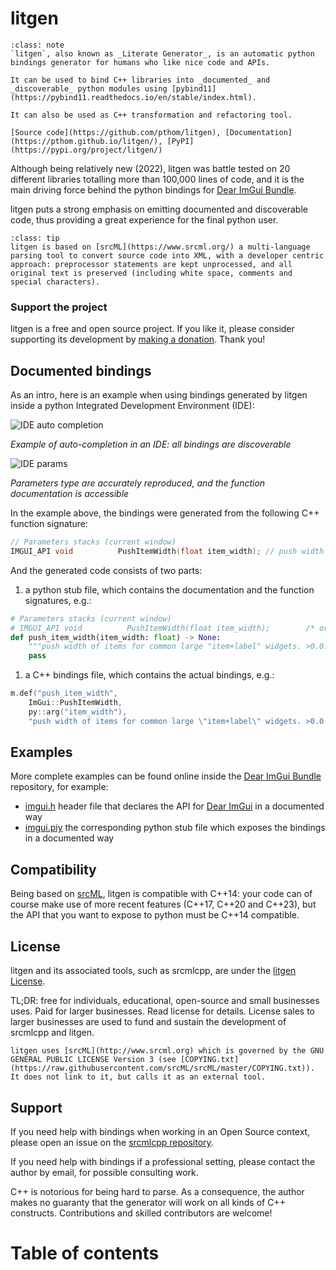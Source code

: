 # litgen

```{admonition} What is litgen
:class: note
`litgen`, also known as _Literate Generator_, is an automatic python bindings generator for humans who like nice code and APIs.

It can be used to bind C++ libraries into _documented_ and _discoverable_ python modules using [pybind11](https://pybind11.readthedocs.io/en/stable/index.html).

It can also be used as C++ transformation and refactoring tool.

[Source code](https://github.com/pthom/litgen), [Documentation](https://pthom.github.io/litgen/), [PyPI](https://pypi.org/project/litgen/)
```

Although being relatively new (2022), litgen was battle tested on 20 different libraries totalling more than 100,000 lines of code, and it is the main driving force behind the python bindings for [Dear ImGui Bundle](https://github.com/pthom/imgui_bundle).

litgen puts a strong emphasis on emitting documented and discoverable code, thus providing a great experience for the final python user.

```{admonition} srcML
:class: tip
litgen is based on [srcML](https://www.srcml.org/) a multi-language parsing tool to convert source code into XML, with a developer centric approach: preprocessor statements are kept unprocessed, and all original text is preserved (including white space, comments and special characters).
```

### Support the project

litgen is a free and open source project. If you like it, please consider supporting its development by [making a donation](https://www.paypal.com/donate/?hosted_button_id=SHJ68RVDKURZA). Thank you!

<!--
[![](https://raw.githubusercontent.com/pthom/imgui_bundle/main/bindings/imgui_bundle/doc/doc_images/btn_donate.gif)](https://www.paypal.com/donate/?hosted_button_id=SHJ68RVDKURZA)
-->

## Documented bindings

As an intro, here is an example when using bindings generated by litgen inside a python Integrated Development Environment (IDE):

![IDE auto completion](images/ide_autocomplete.png)

_Example of auto-completion in an IDE: all bindings are discoverable_

![IDE params](images/ide_params.png)

_Parameters type are accurately reproduced, and the function documentation is accessible_

In the example above, the bindings were generated from the following C++ function signature:
```cpp
// Parameters stacks (current window)
IMGUI_API void          PushItemWidth(float item_width); // push width of items for common large "item+label" widgets. >0.0f: width in pixels, <0.0f align xx pixels to the right of window (so -FLT_MIN always align width to the right side).
```

And the generated code consists of two parts:

1. a python stub file, which contains the documentation and the function signatures, e.g.:
```python
# Parameters stacks (current window)
# IMGUI_API void          PushItemWidth(float item_width);        /* original C++ signature */
def push_item_width(item_width: float) -> None:
    """push width of items for common large "item+label" widgets. >0.0: width in pixels, <0.0 align xx pixels to the right of window (so -FLT_MIN always align width to the right side)."""
    pass
```

1. a C++ bindings file, which contains the actual bindings, e.g.:
```cpp
m.def("push_item_width",
    ImGui::PushItemWidth,
    py::arg("item_width"),
    "push width of items for common large \"item+label\" widgets. >0.0: width in pixels, <0.0 align xx pixels to the right of window (so -FLT_MIN always align width to the right side).");
```

## Examples

More complete examples can be found online inside the [Dear ImGui Bundle](https://github.com/pthom/imgui_bundle) repository, for example:

* [imgui.h](https://github.com/pthom/imgui/blob/imgui_bundle/imgui.h) header file that declares the API for [Dear ImGui](https://github.com/ocornut/imgui) in a documented way
* [imgui.piy](https://github.com/pthom/imgui_bundle/blob/main/bindings/imgui_bundle/imgui/__init__.pyi) the corresponding python stub file which exposes the bindings in a documented way

## Compatibility

Being based on [srcML](http://www.srcml.org), litgen is compatible with C++14: your code can of course make use of more recent features (C++17, C++20 and C++23), but the API that you want to expose to python must be C++14 compatible.

## License

litgen and its associated tools, such as srcmlcpp, are under the [litgen License](https://raw.githubusercontent.com/pthom/litgen/main/LICENSE.txt).

TL;DR: free for individuals, educational, open-source and small businesses uses. Paid for larger businesses. Read license for details. License sales to larger businesses are used to fund and sustain the development of srcmlcpp and litgen.

```{note}
litgen uses [srcML](http://www.srcml.org) which is governed by the GNU GENERAL PUBLIC LICENSE Version 3 (see [COPYING.txt](https://raw.githubusercontent.com/srcML/srcML/master/COPYING.txt)). It does not link to it, but calls it as an external tool.
```


## Support

If you need help with bindings when working in an Open Source context, please open an issue on the [srcmlcpp repository](https://github.com/pthom/litgen/issues).

If you need help with bindings if a professional setting, please contact the author by email, for possible consulting work.

C++ is notorious for being hard to parse. As a consequence, the author makes no guaranty that the generator will work on all kinds of C++ constructs. Contributions and skilled contributors are welcome!

# Table of contents

```{tableofcontents}
```
